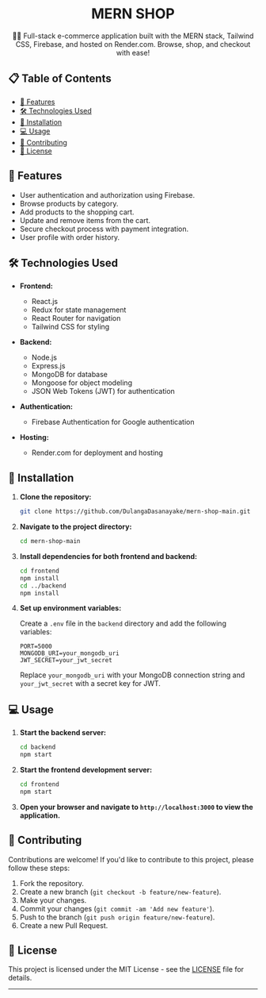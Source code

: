 <div align="center">

  # MERN SHOP
  

  🛒🚀 Full-stack e-commerce application built with the MERN stack, Tailwind CSS, Firebase, and hosted on Render.com. Browse, shop, and checkout with ease!

</div>

## 📋 Table of Contents

- [🚀 Features](#-features)
- [🛠️ Technologies Used](#️-technologies-used)
- [🔧 Installation](#-installation)
- [💻 Usage](#-usage)
- [🤝 Contributing](#-contributing)
- [📝 License](#-license)

## 🚀 Features

- User authentication and authorization using Firebase.
- Browse products by category.
- Add products to the shopping cart.
- Update and remove items from the cart.
- Secure checkout process with payment integration.
- User profile with order history.

## 🛠️ Technologies Used

- **Frontend:**
  - React.js
  - Redux for state management
  - React Router for navigation
  - Tailwind CSS for styling

- **Backend:**
  - Node.js
  - Express.js
  - MongoDB for database
  - Mongoose for object modeling
  - JSON Web Tokens (JWT) for authentication

- **Authentication:**
  - Firebase Authentication for Google authentication

- **Hosting:**
  - Render.com for deployment and hosting

## 🔧 Installation

1. **Clone the repository:**

   ```bash
   git clone https://github.com/DulangaDasanayake/mern-shop-main.git
   ```

2. **Navigate to the project directory:**

   ```bash
   cd mern-shop-main
   ```

3. **Install dependencies for both frontend and backend:**

   ```bash
   cd frontend
   npm install
   cd ../backend
   npm install
   ```

4. **Set up environment variables:**

   Create a `.env` file in the `backend` directory and add the following variables:

   ```plaintext
   PORT=5000
   MONGODB_URI=your_mongodb_uri
   JWT_SECRET=your_jwt_secret
   ```

   Replace `your_mongodb_uri` with your MongoDB connection string and `your_jwt_secret` with a secret key for JWT.

## 💻 Usage

1. **Start the backend server:**

   ```bash
   cd backend
   npm start
   ```

2. **Start the frontend development server:**

   ```bash
   cd frontend
   npm start
   ```

3. **Open your browser and navigate to `http://localhost:3000` to view the application.**

## 🤝 Contributing

Contributions are welcome! If you'd like to contribute to this project, please follow these steps:

1. Fork the repository.
2. Create a new branch (`git checkout -b feature/new-feature`).
3. Make your changes.
4. Commit your changes (`git commit -am 'Add new feature'`).
5. Push to the branch (`git push origin feature/new-feature`).
6. Create a new Pull Request.

## 📝 License

This project is licensed under the MIT License - see the [LICENSE](LICENSE) file for details.

---


